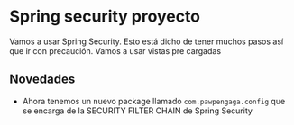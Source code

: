 # Spring security proyecto

Vamos a usar Spring Security. Esto está dicho de tener muchos pasos así que ir con precaución.
Vamos a usar vistas pre cargadas

## Novedades

- Ahora tenemos un nuevo package llamado `com.pawpengaga.config` que se encarga de la SECURITY FILTER CHAIN de Spring Security